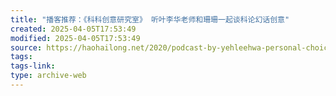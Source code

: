 ```yaml
---
title: "播客推荐：《科科创意研究室》 听叶李华老师和珊珊一起谈科论幻话创意"
created: 2025-04-05T17:53:49
modified: 2025-04-05T17:53:49
source: https://haohailong.net/2020/podcast-by-yehleehwa-personal-choice
tags:
tags-link:
type: archive-web
---
```

